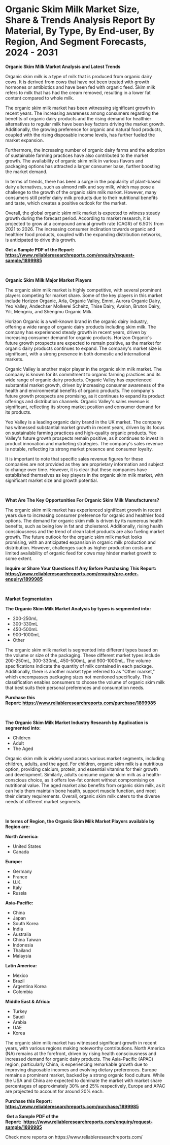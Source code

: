 <p><h1>Organic Skim Milk Market Size, Share & Trends Analysis Report By Material, By Type, By End-user, By Region, And Segment Forecasts, 2024 - 2031</h1></p><p><strong>Organic Skim Milk Market Analysis and Latest Trends</strong></p>
<p><p>Organic skim milk is a type of milk that is produced from organic dairy cows. It is derived from cows that have not been treated with growth hormones or antibiotics and have been fed with organic feed. Skim milk refers to milk that has had the cream removed, resulting in a lower fat content compared to whole milk.</p><p>The organic skim milk market has been witnessing significant growth in recent years. The increasing awareness among consumers regarding the benefits of organic dairy products and the rising demand for healthier alternatives to regular milk have been key factors driving the market growth. Additionally, the growing preference for organic and natural food products, coupled with the rising disposable income levels, has further fueled the market expansion.</p><p>Furthermore, the increasing number of organic dairy farms and the adoption of sustainable farming practices have also contributed to the market growth. The availability of organic skim milk in various flavors and packaging options has attracted a larger consumer base, further boosting the market demand.</p><p>In terms of trends, there has been a surge in the popularity of plant-based dairy alternatives, such as almond milk and soy milk, which may pose a challenge to the growth of the organic skim milk market. However, many consumers still prefer dairy milk products due to their nutritional benefits and taste, which creates a positive outlook for the market.</p><p>Overall, the global organic skim milk market is expected to witness steady growth during the forecast period. According to market research, it is projected to grow at a compound annual growth rate (CAGR) of 6.50% from 2021 to 2026. The increasing consumer inclination towards organic and healthier food products, coupled with the expanding distribution networks, is anticipated to drive this growth.</p></p>
<p><strong>Get a Sample PDF of the Report:&nbsp; <a href="https://www.reliableresearchreports.com/enquiry/request-sample/1899985">https://www.reliableresearchreports.com/enquiry/request-sample/1899985</a></strong></p>
<p>&nbsp;</p>
<p><strong>Organic Skim Milk Major Market Players</strong></p>
<p><p>The organic skim milk market is highly competitive, with several prominent players competing for market share. Some of the key players in this market include Horizon Organic, Arla, Organic Valley, Emmi, Aurora Organic Dairy, Yeo Valley, Andechser Molkerei Scheitz, Thise Dairy, Avalon, Bruton Dairy, Yili, Mengniu, and Shengmu Organic Milk.</p><p>Horizon Organic is a well-known brand in the organic dairy industry, offering a wide range of organic dairy products including skim milk. The company has experienced steady growth in recent years, driven by increasing consumer demand for organic products. Horizon Organic's future growth prospects are expected to remain positive, as the market for organic dairy products continues to expand. The company's market size is significant, with a strong presence in both domestic and international markets.</p><p>Organic Valley is another major player in the organic skim milk market. The company is known for its commitment to organic farming practices and its wide range of organic dairy products. Organic Valley has experienced substantial market growth, driven by increasing consumer awareness of the health and environmental benefits of organic products. The company's future growth prospects are promising, as it continues to expand its product offerings and distribution channels. Organic Valley's sales revenue is significant, reflecting its strong market position and consumer demand for its products.</p><p>Yeo Valley is a leading organic dairy brand in the UK market. The company has witnessed substantial market growth in recent years, driven by its focus on sustainable farming practices and high-quality organic products. Yeo Valley's future growth prospects remain positive, as it continues to invest in product innovation and marketing strategies. The company's sales revenue is notable, reflecting its strong market presence and consumer loyalty.</p><p>It is important to note that specific sales revenue figures for these companies are not provided as they are proprietary information and subject to change over time. However, it is clear that these companies have established themselves as key players in the organic skim milk market, with significant market size and growth potential.</p></p>
<p>&nbsp;</p>
<p><strong>What Are The Key Opportunities For Organic Skim Milk Manufacturers?</strong></p>
<p><p>The organic skim milk market has experienced significant growth in recent years due to increasing consumer preference for organic and healthier food options. The demand for organic skim milk is driven by its numerous health benefits, such as being low in fat and cholesterol. Additionally, rising health consciousness and the trend of clean label products are also fueling market growth. The future outlook for the organic skim milk market looks promising, with an anticipated expansion in organic milk production and distribution. However, challenges such as higher production costs and limited availability of organic feed for cows may hinder market growth to some extent.</p></p>
<p><strong>Inquire or Share Your Questions If Any Before Purchasing This Report: <a href="https://www.reliableresearchreports.com/enquiry/pre-order-enquiry/1899985">https://www.reliableresearchreports.com/enquiry/pre-order-enquiry/1899985</a></strong></p>
<p>&nbsp;</p>
<p><strong>Market Segmentation</strong></p>
<p><strong>The Organic Skim Milk Market Analysis by types is segmented into:</strong></p>
<p><ul><li>200-250mL</li><li>300-330mL</li><li>450-500mL</li><li>900-1000mL</li><li>Other</li></ul></p>
<p><p>The organic skim milk market is segmented into different types based on the volume or size of the packaging. These different market types include 200-250mL, 300-330mL, 450-500mL, and 900-1000mL. The volume specifications indicate the quantity of milk contained in each package. Additionally, there is another market type referred to as "Other market," which encompasses packaging sizes not mentioned specifically. This classification enables consumers to choose the volume of organic skim milk that best suits their personal preferences and consumption needs.</p></p>
<p><strong>Purchase this Report:&nbsp;<a href="https://www.reliableresearchreports.com/purchase/1899985">https://www.reliableresearchreports.com/purchase/1899985</a></strong></p>
<p>&nbsp;</p>
<p><strong>The Organic Skim Milk Market Industry Research by Application is segmented into:</strong></p>
<p><ul><li>Children</li><li>Adult</li><li>The Aged</li></ul></p>
<p><p>Organic skim milk is widely used across various market segments, including children, adults, and the aged. For children, organic skim milk is a nutritious option, providing calcium, protein, and essential vitamins for their growth and development. Similarly, adults consume organic skim milk as a health-conscious choice, as it offers low-fat content without compromising on nutritional value. The aged market also benefits from organic skim milk, as it can help them maintain bone health, support muscle function, and meet their dietary requirements. Overall, organic skim milk caters to the diverse needs of different market segments.</p></p>
<p>&nbsp;</p>
<p><strong>In terms of Region, the Organic Skim Milk Market Players available by Region are:</strong></p>
<p>
    <p> <strong> North America: </strong>
        <ul>
            <li>United States</li>
            <li>Canada</li>
        </ul>
        </p> 
    <p> <strong> Europe: </strong>
        <ul>
            <li>Germany</li>
            <li>France</li>
            <li>U.K.</li>
            <li>Italy</li>
            <li>Russia</li>
        </ul>
        </p> 
    <p> <strong> Asia-Pacific: </strong>
        <ul>
            <li>China</li>
            <li>Japan</li>
            <li>South Korea</li>
            <li>India</li>
            <li>Australia</li>
            <li>China Taiwan</li>
            <li>Indonesia</li>
            <li>Thailand</li>
            <li>Malaysia</li>
        </ul>
        </p> 
    <p> <strong> Latin America: </strong>
        <ul>
            <li>Mexico</li>
            <li>Brazil</li>
            <li>Argentina Korea</li>
            <li>Colombia</li>
        </ul>
        </p> 
    <p> <strong> Middle East & Africa: </strong>
        <ul>
            <li>Turkey</li>
            <li>Saudi</li>
            <li>Arabia</li>
            <li>UAE</li>
            <li>Korea</li>
        </ul>
    </p>
    </p>
<p><p>The organic skim milk market has witnessed significant growth in recent years, with various regions making noteworthy contributions. North America (NA) remains at the forefront, driven by rising health consciousness and increased demand for organic dairy products. The Asia-Pacific (APAC) region, particularly China, is experiencing remarkable growth due to improving disposable incomes and evolving dietary preferences. Europe remains a prominent market, backed by a strong organic food culture. While the USA and China are expected to dominate the market with market share percentages of approximately 30% and 25% respectively, Europe and APAC are projected to account for around 20% each.</p></p>
<p><strong>Purchase this Report: <a href="https://www.reliableresearchreports.com/purchase/1899985">https://www.reliableresearchreports.com/purchase/1899985</a></strong></p>
<p>&nbsp;<strong>Get a Sample PDF of the Report:&nbsp;&nbsp;<a href="https://www.reliableresearchreports.com/enquiry/request-sample/1899985">https://www.reliableresearchreports.com/enquiry/request-sample/1899985</a></strong></p>
<p><strong></strong></p>
<p>Check more reports on https://www.reliableresearchreports.com/</p>